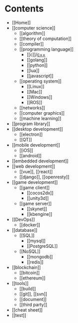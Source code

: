 # Contents
- [[Home]]
- [[computer science]]
    - [[algorithm]]
    - [[theory of computation]]
    - [[compiler]]
    - [[programming language]]
      - [[c]]/[c++](cpp)
      - [[golang]]
      - [[python]]
      - [[lua]]
      - [[javascript]]
    - [[operating system]]
      - [[Linux]]
      - [[Mac]]
      - [[Windows]]
      - [[ROS]]
    - [[networks]]
    - [[computer graphics]]
    - [[machine learning]]
- [[program library]]
- [[desktop development]]
    - [[electron]]
    - [[QT]]
- [[mobile development]]
    - [[iOS]]
    - [[android]]
- [[embedded development]]
- [[web development]]
    - [[vue]], [[react]]
    - [[django]], [[openresty]]
- [[game development]]
    - [[game client]]
        - [[cocos2dx]]
        - [[unity3d]]
    - [[game server]]
        - [[skynet]]
        - [[kbengine]]
- [[DevOps]]
    - [[docker]]
- [[database]]
    - [[SQL]]
        - [[mysql]]
        - [[PostgreSQL]]
    - [[NoSQL]]
        - [[mongodb]]
        - [[redis]]
- [[blockchain]]
    - [[bitcoin]]
    - [[ethereum]]
- [[tools]]
    - [[build]]
    - [[git]], [[svn]]
    - [[document]]
    - [[third party]]
- [[cheat sheet]]
- [[test]]